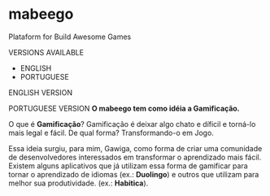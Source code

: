 # mabeego
Plataform for Build Awesome Games

VERSIONS AVAILABLE
* ENGLISH
* PORTUGUESE

ENGLISH VERSION



PORTUGUESE VERSION
**O mabeego tem como idéia a Gamificação.**

O que é **Gamificação**?
Gamificação é deixar algo chato e díficil e torná-lo mais legal e fácil.
De qual forma? Transformando-o em Jogo.

Essa ideia surgiu, para mim, Gawiga, como forma de criar uma comunidade de desenvolvedores interessados em transformar o aprendizado mais fácil. Existem alguns aplicativos que já utilizam essa forma de gamificar para tornar o aprendizado de idiomas (ex.: **Duolingo**) e outros que utilizam para melhor sua produtividade. (ex.: **Habitica**).


